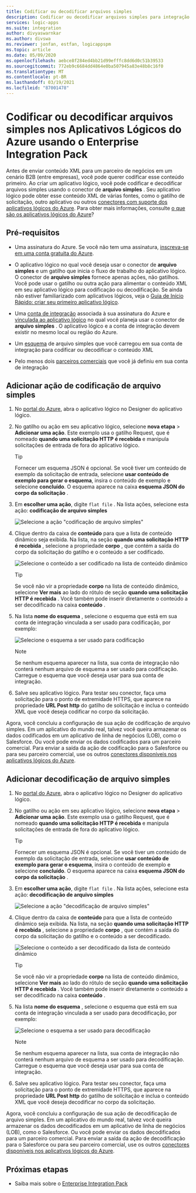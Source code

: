 ```yaml
---
title: Codificar ou decodificar arquivos simples
description: Codificar ou decodificar arquivos simples para integração corporativa em aplicativos lógicos do Azure usando o Enterprise Integration Pack
services: logic-apps
ms.suite: integration
author: divyaswarnkar
ms.author: divswa
ms.reviewer: jonfan, estfan, logicappspm
ms.topic: article
ms.date: 05/09/2020
ms.openlocfilehash: aebce8f284ed4bb21d99efffc8dd6d0c51b39533
ms.sourcegitcommit: 772eb9c6684dd4864e0ba507945a83e48b8c16f0
ms.translationtype: MT
ms.contentlocale: pt-BR
ms.lasthandoff: 03/19/2021
ms.locfileid: "87001478"
---
```

# <a name="encode-and-decode-flat-files-in-azure-logic-apps-by-using-the-enterprise-integration-pack"></a>Codificar ou decodificar arquivos simples nos Aplicativos Lógicos do Azure usando o Enterprise Integration Pack

Antes de enviar conteúdo XML para um parceiro de negócios em um cenário B2B (entre empresas), você pode querer codificar esse conteúdo primeiro. Ao criar um aplicativo lógico, você pode codificar e decodificar arquivos simples usando o conector de **arquivo simples** . Seu aplicativo lógico pode obter esse conteúdo XML de várias fontes, como o gatilho de solicitação, outro aplicativo ou outros [conectores com suporte dos aplicativos lógicos do Azure](../connectors/apis-list.md). Para obter mais informações, consulte [o que são os aplicativos lógicos do Azure](logic-apps-overview.md)?

## <a name="prerequisites"></a>Pré-requisitos

* Uma assinatura do Azure. Se você não tem uma assinatura, [inscreva-se em uma conta gratuita do Azure](https://azure.microsoft.com/free/).

* O aplicativo lógico no qual você deseja usar o conector de **arquivo simples** e um gatilho que inicia o fluxo de trabalho do aplicativo lógico. O conector de **arquivo simples** fornece apenas ações, não gatilhos. Você pode usar o gatilho ou outra ação para alimentar o conteúdo XML em seu aplicativo lógico para codificação ou decodificação. Se ainda não estiver familiarizado com aplicativos lógicos, veja o [Guia de Início Rápido: criar seu primeiro aplicativo lógico](../logic-apps/quickstart-create-first-logic-app-workflow.md).

* Uma [conta de integração](../logic-apps/logic-apps-enterprise-integration-create-integration-account.md) associada à sua assinatura do Azure e [vinculada ao aplicativo lógico](./logic-apps-enterprise-integration-create-integration-account.md#link-account) no qual você planeja usar o conector de **arquivo simples** . O aplicativo lógico e a conta de integração devem existir no mesmo local ou região do Azure.

* Um [esquema](logic-apps-enterprise-integration-schemas.md) de arquivo simples que você carregou em sua conta de integração para codificar ou decodificar o conteúdo XML

* Pelo menos dois [parceiros comerciais](logic-apps-enterprise-integration-partners.md) que você já definiu em sua conta de integração

## <a name="add-flat-file-encode-action"></a>Adicionar ação de codificação de arquivo simples

1. No [portal do Azure](https://portal.azure.com), abra o aplicativo lógico no Designer do aplicativo lógico.

1. No gatilho ou ação em seu aplicativo lógico, selecione **nova etapa**  >  **Adicionar uma ação**. Este exemplo usa o gatilho Request, que é nomeado **quando uma solicitação HTTP é recebida** e manipula solicitações de entrada de fora do aplicativo lógico.

   > [!TIP]
   > Fornecer um esquema JSON é opcional. Se você tiver um conteúdo de exemplo da solicitação de entrada, selecione **usar conteúdo de exemplo para gerar o esquema**, insira o conteúdo de exemplo e selecione **concluído**. O esquema aparece na caixa **esquema JSON do corpo da solicitação** .

1. Em **escolher uma ação**, digite `flat file` . Na lista ações, selecione esta ação: **codificação de arquivo simples**

   ![Selecione a ação "codificação de arquivo simples"](./media/logic-apps-enterprise-integration-flatfile/select-flat-file-encoding.png)

1. Clique dentro da caixa de **conteúdo** para que a lista de conteúdo dinâmico seja exibida. Na lista, na seção **quando uma solicitação HTTP é recebida** , selecione a propriedade **corpo** , que contém a saída do corpo da solicitação do gatilho e o conteúdo a ser codificado.

   ![Selecione o conteúdo a ser codificado na lista de conteúdo dinâmico](./media/logic-apps-enterprise-integration-flatfile/select-content-to-encode.png)

   > [!TIP]
   > Se você não vir a propriedade **corpo** na lista de conteúdo dinâmico, selecione **Ver mais** ao lado do rótulo de seção **quando uma solicitação HTTP é recebida** .
   > Você também pode inserir diretamente o conteúdo a ser decodificado na caixa **conteúdo** .

1. Na lista **nome do esquema** , selecione o esquema que está em sua conta de integração vinculada a ser usado para codificação, por exemplo:

   ![Selecione o esquema a ser usado para codificação](./media/logic-apps-enterprise-integration-flatfile/select-schema-for-encoding.png)

   > [!NOTE]
   > Se nenhum esquema aparecer na lista, sua conta de integração não conterá nenhum arquivo de esquema a ser usado para codificação. Carregue o esquema que você deseja usar para sua conta de integração.

1. Salve seu aplicativo lógico. Para testar seu conector, faça uma solicitação para o ponto de extremidade HTTPS, que aparece na propriedade **URL Post http** do gatilho de solicitação e inclua o conteúdo XML que você deseja codificar no corpo da solicitação.

Agora, você concluiu a configuração de sua ação de codificação de arquivo simples. Em um aplicativo do mundo real, talvez você queira armazenar os dados codificados em um aplicativo de linha de negócios (LOB), como o Salesforce. Ou você pode enviar os dados codificados para um parceiro comercial. Para enviar a saída da ação de codificação para o Salesforce ou para seu parceiro comercial, use os outros [conectores disponíveis nos aplicativos lógicos do Azure](../connectors/apis-list.md).

## <a name="add-flat-file-decode-action"></a>Adicionar decodificação de arquivo simples

1. No [portal do Azure](https://portal.azure.com), abra o aplicativo lógico no Designer do aplicativo lógico.

1. No gatilho ou ação em seu aplicativo lógico, selecione **nova etapa**  >  **Adicionar uma ação**. Este exemplo usa o gatilho Request, que é nomeado **quando uma solicitação HTTP é recebida** e manipula solicitações de entrada de fora do aplicativo lógico.

   > [!TIP]
   > Fornecer um esquema JSON é opcional. Se você tiver um conteúdo de exemplo da solicitação de entrada, selecione **usar conteúdo de exemplo para gerar o esquema**, insira o conteúdo de exemplo e selecione **concluído**. O esquema aparece na caixa **esquema JSON do corpo da solicitação** .

1. Em **escolher uma ação**, digite `flat file` . Na lista ações, selecione esta ação: **decodificação de arquivo simples**

   ![Selecione a ação "decodificação de arquivo simples"](./media/logic-apps-enterprise-integration-flatfile/select-flat-file-decoding.png)

1. Clique dentro da caixa de **conteúdo** para que a lista de conteúdo dinâmico seja exibida. Na lista, na seção **quando uma solicitação HTTP é recebida** , selecione a propriedade **corpo** , que contém a saída do corpo da solicitação do gatilho e o conteúdo a ser decodificado.

   ![Selecione o conteúdo a ser decodificado da lista de conteúdo dinâmico](./media/logic-apps-enterprise-integration-flatfile/select-content-to-decode.png)

   > [!TIP]
   > Se você não vir a propriedade **corpo** na lista de conteúdo dinâmico, selecione **Ver mais** ao lado do rótulo de seção **quando uma solicitação HTTP é recebida** . Você também pode inserir diretamente o conteúdo a ser decodificado na caixa **conteúdo** .

1. Na lista **nome do esquema** , selecione o esquema que está em sua conta de integração vinculada a ser usado para decodificação, por exemplo:

   ![Selecione o esquema a ser usado para decodificação](./media/logic-apps-enterprise-integration-flatfile/select-schema-for-decoding.png)

   > [!NOTE]
   > Se nenhum esquema aparecer na lista, sua conta de integração não conterá nenhum arquivo de esquema a ser usado para decodificação. Carregue o esquema que você deseja usar para sua conta de integração.

1. Salve seu aplicativo lógico. Para testar seu conector, faça uma solicitação para o ponto de extremidade HTTPS, que aparece na propriedade **URL Post http** do gatilho de solicitação e inclua o conteúdo XML que você deseja decodificar no corpo da solicitação.

Agora, você concluiu a configuração de sua ação de decodificação de arquivo simples. Em um aplicativo do mundo real, talvez você queira armazenar os dados decodificados em um aplicativo de linha de negócios (LOB), como o Salesforce. Ou você pode enviar os dados decodificados para um parceiro comercial. Para enviar a saída da ação de decodificação para o Salesforce ou para seu parceiro comercial, use os outros [conectores disponíveis nos aplicativos lógicos do Azure](../connectors/apis-list.md).

## <a name="next-steps"></a>Próximas etapas

* Saiba mais sobre o [Enterprise Integration Pack](logic-apps-enterprise-integration-overview.md)
